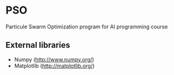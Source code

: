 # PSO

Particule Swarm Optimization program for AI programming course


## External libraries

* Numpy (http://www.numpy.org/)
* Matplotlib (http://matplotlib.org/)
